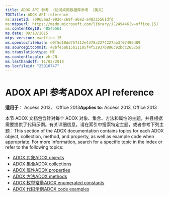 ```yaml
---
title: ADOX API 参考 （访问桌面数据库参考 （英文）
TOCTitle: ADOX API reference
ms:assetid: 70965aa3-992d-c68f-a6e2-a48325561dfd
ms:mtpsurl: https://msdn.microsoft.com/library/JJ249446(v=office.15)
ms:contentKeyID: 48545561
ms.date: 09/18/2015
mtps_version: v=office.15
ms.openlocfilehash: e0f5d10dd757312e4378a2274227ab3f07496d89
ms.sourcegitcommit: 48bfe5ab15b11105f4f52937b886c92bdc26525a
ms.translationtype: MT
ms.contentlocale: zh-CN
ms.lasthandoff: 11/02/2018
ms.locfileid: "25910747"
---
```

# <a name="adox-api-reference"></a><span data-ttu-id="0ae74-102">ADOX API 参考</span><span class="sxs-lookup"><span data-stu-id="0ae74-102">ADOX API reference</span></span>

<span data-ttu-id="0ae74-103">**适用于**： Access 2013、 Office 2013</span><span class="sxs-lookup"><span data-stu-id="0ae74-103">**Applies to**: Access 2013, Office 2013</span></span>

<span data-ttu-id="0ae74-p101">本节 ADOX 文档包含针对每个 ADOX 对象、集合、方法和属性的主题，并且根据需要提供了代码示例。有关详细信息，请在索引中搜索特定主题，或者参考下列主题：</span><span class="sxs-lookup"><span data-stu-id="0ae74-p101">This section of the ADOX documentation contains topics for each ADOX object, collection, method, and property, as well as example code when appropriate. For more information, search for a specific topic in the index or refer to the following topics:</span></span>

- [<span data-ttu-id="0ae74-106">ADOX 对象</span><span class="sxs-lookup"><span data-stu-id="0ae74-106">ADOX objects</span></span>](adox-objects.md)
- [<span data-ttu-id="0ae74-107">ADOX 集合</span><span class="sxs-lookup"><span data-stu-id="0ae74-107">ADOX collections</span></span>](adox-collections.md)
- [<span data-ttu-id="0ae74-108">ADOX 属性</span><span class="sxs-lookup"><span data-stu-id="0ae74-108">ADOX properties</span></span>](adox-properties.md)
- [<span data-ttu-id="0ae74-109">ADOX 方法</span><span class="sxs-lookup"><span data-stu-id="0ae74-109">ADOX methods</span></span>](adox-methods.md)
- [<span data-ttu-id="0ae74-110">ADOX 枚举常量</span><span class="sxs-lookup"><span data-stu-id="0ae74-110">ADOX enumerated constants</span></span>](adox-enumerated-constants.md)
- [<span data-ttu-id="0ae74-111">ADOX 代码示例</span><span class="sxs-lookup"><span data-stu-id="0ae74-111">ADOX code examples</span></span>](adox-code-examples.md)

